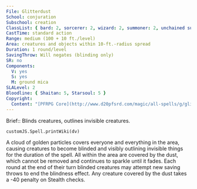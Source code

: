 ```yaml
---
File: Glitterdust
School: conjuration
Subschool: creation
ClassList: { bard: 2, sorcerer: 2, wizard: 2, summoner: 2, unchained summoner: 2, witch: 2, magus: 2, bloodrager: 2, occultist: 2, mesmerist: 2 }
CastTime: standard action
Range: medium (100 + 10 ft./level)
Area: creatures and objects within 10-ft.-radius spread
Duration: 1 round/level
SavingThrow: Will negates (blinding only)
SR: no
Components:
  V: yes
  S: yes
  M: ground mica
SLALevel: 2
Bloodline: { Shaitan: 5, Starsoul: 5 }
Copyright:
  Content: "[PFRPG Core](http://www.d20pfsrd.com/magic/all-spells/g/glitterdust)"
---
```

Brief:: Blinds creatures, outlines invisible creatures.

```dataviewjs
customJS.Spell.printWiki(dv)
```

A cloud of golden particles covers everyone and everything in the area, causing creatures to become blinded and visibly outlining invisible things for the duration of the spell. All within the area are covered by the dust, which cannot be removed and continues to sparkle until it fades. Each round at the end of their turn blinded creatures may attempt new saving throws to end the blindness effect.  Any creature covered by the dust takes a -40 penalty on Stealth checks.
